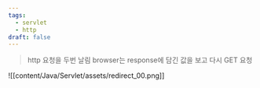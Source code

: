```yaml
---
tags:
  - servlet
  - http
draft: false
---
```

> http 요청을 두번 날림
> browser는 response에 담긴 값을 보고 다시 GET 요청

![[content/Java/Servlet/assets/redirect_00.png]]